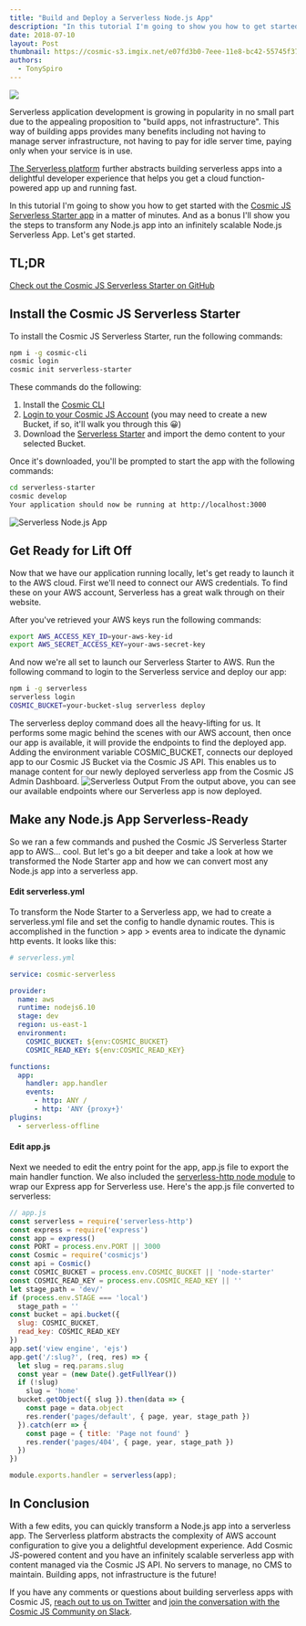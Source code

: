 ```yaml
---
title: "Build and Deploy a Serverless Node.js App"
description: "In this tutorial I'm going to show you how to get started with the Cosmic JS Serverless Starter app in a matter of minutes. And as a bonus I'll show you the steps to transform any Node.js app into an infinitely scalable Node.js Serverless App. Let's get started."
date: 2018-07-10
layout: Post
thumbnail: https://cosmic-s3.imgix.net/e07fd3b0-7eee-11e8-bc42-55745f37e956-cosmic-serverless-lambda.jpg?w=1000
authors:
  - TonySpiro
---
```


<img src="https://cosmic-s3.imgix.net/e07fd3b0-7eee-11e8-bc42-55745f37e956-cosmic-serverless-lambda.jpg?w=1000">

Serverless application development is growing in popularity in no small part due to the appealing proposition to "build apps, not infrastructure". This way of building apps provides many benefits including not having to manage server infrastructure, not having to pay for idle server time, paying only when your service is in use.

[The Serverless platform](https://serverless.com) further abstracts building serverless apps into a delightful developer experience that helps you get a cloud function-powered app up and running fast.

In this tutorial I'm going to show you how to get started with the [Cosmic JS Serverless Starter app](https://github.com/cosmicjs/serverless-starter) in a matter of minutes. And as a bonus I'll show you the steps to transform any Node.js app into an infinitely scalable Node.js Serverless App. Let's get started.


## TL;DR
[Check out the Cosmic JS Serverless Starter on GitHub](https://github.com/cosmicjs/serverless-starter)


## Install the Cosmic JS Serverless Starter
To install the Cosmic JS Serverless Starter, run the following commands:
```bash
npm i -g cosmic-cli
cosmic login
cosmic init serverless-starter
```
These commands do the following:
1. Install the [Cosmic CLI](https://www.npmjs.com/package/cosmic-cli)
2. [Login to your Cosmic JS Account](https://cosmicjs.com) (you may need to create a new Bucket, if so, it'll walk you through this 😀)
3. Download the [Serverless Starter](https://github.com/cosmicjs/serverless-starter) and import the demo content to your selected Bucket.

Once it's downloaded, you'll be prompted to start the app with the following commands:
```bash
cd serverless-starter
cosmic develop
Your application should now be running at http://localhost:3000
```
![Serverless Node.js App](https://s3-us-west-2.amazonaws.com/cosmicjs/146a8fc0-8143-11e8-8bfa-139dde8f58ed-Screen%20Shot%202018-07-06%20at%2012.35.53%20PM.png)

## Get Ready for Lift Off
Now that we have our application running locally, let's get ready to launch it to the AWS cloud. First we'll need to connect our AWS credentials. To find these on your AWS account, Serverless has a great walk through on their website.

After you've retrieved your AWS keys run the following commands:
```bash
export AWS_ACCESS_KEY_ID=your-aws-key-id
export AWS_SECRET_ACCESS_KEY=your-aws-secret-key
```
And now we're all set to launch our Serverless Starter to AWS.  Run the following command to login to the Serverless service and deploy our app:
```bash
npm i -g serverless
serverless login
COSMIC_BUCKET=your-bucket-slug serverless deploy
```
The serverless deploy command does all the heavy-lifting for us. It performs some magic behind the scenes with our AWS account, then once our app is available, it will provide the endpoints to find the deployed app. Adding the environment variable COSMIC_BUCKET, connects our deployed app to our Cosmic JS Bucket via the Cosmic JS API.  This enables us to manage content for our newly deployed serverless app from the Cosmic JS Admin Dashboard.
![Serverless Output](https://s3-us-west-2.amazonaws.com/cosmicjs/36d5f170-8144-11e8-8bfa-139dde8f58ed-Screen%20Shot%202018-07-06%20at%2012.43.48%20PM.png)
From the output above, you can see our available endpoints where our Serverless app is now deployed.


## Make any Node.js App Serverless-Ready
So we ran a few commands and pushed the Cosmic JS Serverless Starter app to AWS... cool. But let's go a bit deeper and take a look at how we transformed the Node Starter app and how we can convert most any Node.js app into a serverless app.


#### Edit serverless.yml
To transform the Node Starter to a Serverless app, we had to create a serverless.yml file and set the config to handle dynamic routes.  This is accomplished in the function > app > events area to indicate the dynamic http events.  It looks like this:
```yml
# serverless.yml

service: cosmic-serverless

provider:
  name: aws
  runtime: nodejs6.10
  stage: dev
  region: us-east-1
  environment:
    COSMIC_BUCKET: ${env:COSMIC_BUCKET}
    COSMIC_READ_KEY: ${env:COSMIC_READ_KEY}

functions:
  app:
    handler: app.handler
    events:
      - http: ANY /
      - http: 'ANY {proxy+}'
plugins:
  - serverless-offline
```


#### Edit app.js
Next we needed to edit the entry point for the app, app.js file to export the main handler function.  We also included the [serverless-http node module](https://www.npmjs.com/package/serverless-http) to wrap our Express app for Serverless use.  Here's the app.js file converted to serverless:
```javascript
// app.js
const serverless = require('serverless-http')
const express = require('express')
const app = express()
const PORT = process.env.PORT || 3000
const Cosmic = require('cosmicjs')
const api = Cosmic()
const COSMIC_BUCKET = process.env.COSMIC_BUCKET || 'node-starter'
const COSMIC_READ_KEY = process.env.COSMIC_READ_KEY || ''
let stage_path = 'dev/'
if (process.env.STAGE === 'local')
  stage_path = ''
const bucket = api.bucket({
  slug: COSMIC_BUCKET,
  read_key: COSMIC_READ_KEY
})
app.set('view engine', 'ejs')
app.get('/:slug?', (req, res) => {
  let slug = req.params.slug
  const year = (new Date().getFullYear())
  if (!slug)
    slug = 'home'
  bucket.getObject({ slug }).then(data => {
    const page = data.object
    res.render('pages/default', { page, year, stage_path })
  }).catch(err => {
    const page = { title: 'Page not found' }
    res.render('pages/404', { page, year, stage_path })
  })
})

module.exports.handler = serverless(app);
```

## In Conclusion
With a few edits, you can quickly transform a Node.js app into a serverless app.  The Serverless platform abstracts the complexity of AWS account configuration to give you a delightful development experience.  Add Cosmic JS-powered content and you have an infinitely scalable serverless app with content managed via the Cosmic JS API.  No servers to manage, no CMS to maintain. Building apps, not infrastructure is the future!

If you have any comments or questions about building serverless apps with Cosmic JS, [reach out to us on Twitter](https://twitter.com/cosmic_js) and [join the conversation with the Cosmic JS Community on Slack](https://cosmicjs.com/community).
